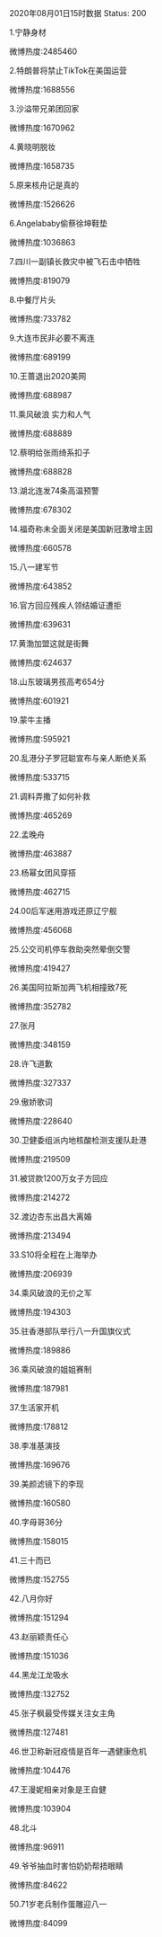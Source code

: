2020年08月01日15时数据
Status: 200

1.宁静身材

微博热度:2485460

2.特朗普将禁止TikTok在美国运营

微博热度:1688556

3.沙溢带兄弟团回家

微博热度:1670962

4.黄晓明脱妆

微博热度:1658735

5.原来核舟记是真的

微博热度:1526626

6.Angelababy偷蔡徐坤鞋垫

微博热度:1036863

7.四川一副镇长救灾中被飞石击中牺牲

微博热度:819079

8.中餐厅片头

微博热度:733782

9.大连市民非必要不离连

微博热度:689199

10.王蔷退出2020美网

微博热度:688987

11.乘风破浪 实力和人气

微博热度:688889

12.蔡明给张雨绮系扣子

微博热度:688828

13.湖北连发74条高温预警

微博热度:678302

14.福奇称未全面关闭是美国新冠激增主因

微博热度:660578

15.八一建军节

微博热度:643852

16.官方回应残疾人领结婚证遭拒

微博热度:639631

17.黄渤加盟这就是街舞

微博热度:624637

18.山东玻璃男孩高考654分

微博热度:601921

19.蒙牛主播

微博热度:595921

20.乱港分子罗冠聪宣布与亲人断绝关系

微博热度:533715

21.调料弄撒了如何补救

微博热度:465269

22.孟晚舟

微博热度:463887

23.杨幂女团风穿搭

微博热度:462715

24.00后军迷用游戏还原辽宁舰

微博热度:456068

25.公交司机停车救助突然晕倒交警

微博热度:419427

26.美国阿拉斯加两飞机相撞致7死

微博热度:352782

27.张月

微博热度:348159

28.许飞道歉

微博热度:327337

29.傲娇歌词

微博热度:228640

30.卫健委组派内地核酸检测支援队赴港

微博热度:219509

31.被贷款1200万女子方回应

微博热度:214272

32.渡边杏东出昌大离婚

微博热度:213494

33.S10将全程在上海举办

微博热度:206939

34.乘风破浪的无价之军

微博热度:194303

35.驻香港部队举行八一升国旗仪式

微博热度:189886

36.乘风破浪的姐姐赛制

微博热度:187981

37.生活家开机

微博热度:178812

38.李准基演技

微博热度:169676

39.美颜滤镜下的李现

微博热度:160580

40.字母哥36分

微博热度:158015

41.三十而已

微博热度:152755

42.八月你好

微博热度:151294

43.赵丽颖责任心

微博热度:151036

44.黑龙江龙吸水

微博热度:132752

45.张子枫最受传媒关注女主角

微博热度:127481

46.世卫称新冠疫情是百年一遇健康危机

微博热度:104476

47.王漫妮相亲对象是王自健

微博热度:103904

48.北斗

微博热度:96911

49.爷爷抽血时害怕奶奶帮捂眼睛

微博热度:84622

50.71岁老兵制作蛋雕迎八一

微博热度:84099

